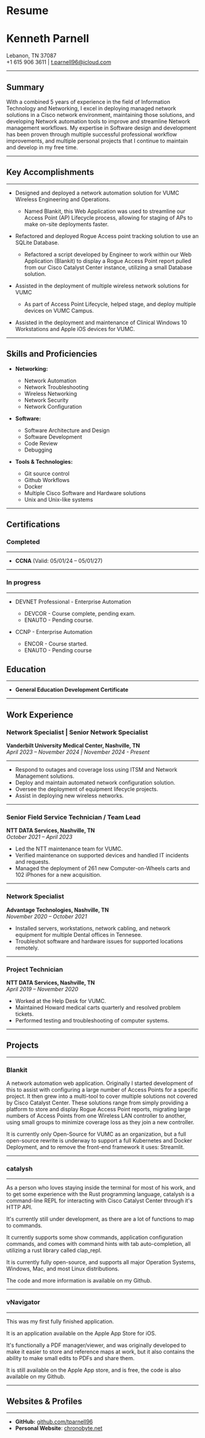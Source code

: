 # Resume

# Kenneth Parnell  
Lebanon, TN 37087  
+1 615 906 3611 | t.parnell96@icloud.com  

---

## Summary

With a combined 5 years of experience in the field of Information Technology and Networking, I excel in deploying managed network solutions in a Cisco network environment, maintaining those solutions, and developing Network automation tools to improve and streamline Network management workflows. My expertise in Software design and development has been proven through multiple successful professional workflow improvements, and multiple personal projects that I continue to maintain and develop in my free time.

---

## Key Accomplishments  

---
- Designed and deployed a network automation solution for VUMC Wireless Engineering and Operations.
  - Named Blankit, this Web Application was used to streamline our Access Point (AP) Lifecycle process, allowing for staging of APs to make on-site deployments faster. 

- Refactored and deployed Rogue Access point tracking solution to use an SQLite Database.
  - Refactored a script developed by Engineer to work within our Web Application (Blankit) to display a Rogue Access Point report pulled from our Cisco Catalyst Center instance, utilizing a small Database solution.

- Assisted in the deployment of multiple wireless network solutions for VUMC
  - As part of Access Point Lifecycle, helped stage, and deploy multiple devices on VUMC Campus. 

- Assisted in the deployment and maintenance of Clinical Windows 10 Workstations and Apple iOS devices for VUMC.

---

## Skills and Proficiencies

- **Networking:** 
	- Network Automation
	- Network Troubleshooting
	- Wireless Networking
	- Network Security
	- Network Configuration
	
- **Software:** 
	- Software Architecture and Design 
	- Software Development
	- Code Review
	- Debugging

- **Tools & Technologies:** 
	- Git source control
	- Github Workflows
	- Docker
	- Multiple Cisco Software and Hardware solutions
	- Unix and Unix-like systems

---

## Certifications  

### Completed
---

- **CCNA** (Valid: 05/01/24 – 05/01/27)  

---

### In progress

---

- DEVNET Professional - Enterprise Automation
  - DEVCOR - Course complete, pending exam.
  - ENAUTO - Pending course.

- CCNP - Enterprise Automation
  - ENCOR - Course started.
  - ENAUTO - Pending course


## Education  

---

- **General Education Development Certificate**  

---

## Work Experience  

### **Network Specialist | Senior Network Specialist**  
**Vanderbilt University Medical Center, Nashville, TN**  
*April 2023 – November 2024 | November 2024 - Present*  

---

- Respond to outages and coverage loss using ITSM and Network Management solutions.  
- Deploy and maintain automated network configuration solution.  
- Oversee the deployment of equipment lifecycle projects.
- Assist in deploying new wireless networks. 

---

### **Senior Field Service Technician / Team Lead**  
**NTT DATA Services, Nashville, TN**  
*October 2021 – April 2023*  
- Led the NTT maintenance team for VUMC. 
- Verified maintenance on supported devices and handled IT incidents and requests.  
- Managed the deployment of 261 new Computer-on-Wheels carts and 102 iPhones for a new acquisition.  

---

### **Network Specialist**  
**Advantage Technologies, Nashville, TN**  
*November 2020 – October 2021*  
- Installed servers, workstations, network cabling, and network equipment for multiple Dental offices in Tennesee.
- Troubleshot software and hardware issues for supported locations remotely.

---

### **Project Technician**  
**NTT DATA Services, Nashville, TN**  
*April 2019 – November 2020*  
- Worked at the Help Desk for VUMC.
- Maintained Howard medical carts quarterly and resolved problem tickets. 
- Performed testing and troubleshooting of computer systems.  

---

## Projects

---

### Blankit

A network automation web application.
Originally I started development of this to assist with configuring a large number of Access Points for a specific project.
It then grew into a multi-tool to cover multiple solutions not covered by Cisco Catalyst Center.
These solutions range from simply providing a platform to store and display Rogue Access Point reports, migrating large numbers of Access Points from one Wireless LAN controller to another, using small groups to minimize coverage loss as they join a new controller.

It is currently only Open-Source for VUMC as an organization, but a full open-source rewrite is underway to support a full Kubernetes and Docker Deployment, and to remove the front-end framework it uses: Streamlit.

---

### catalysh

---

As a person who loves staying inside the terminal for most of his work, and to get some experience with the Rust programming language, catalysh is a command-line REPL for interacting with Cisco Catalyst Center through it's HTTP API.

It's currently still under development, as there are a lot of functions to map to commands.

It currently supports some show commands, application configuration commands, and comes with command hints with tab auto-completion, all utilizing a rust library called clap_repl.

It is currently fully open-source, and supports all major Operation Systems, Windows, Mac, and most Linux distributions.

The code and more information is available on my Github.

---

### vNavigator

---

This was my first fully finished application.

It is an application available on the Apple App Store for iOS.

It's functionally a PDF manager/viewer, and was originally developed to make it easier to store and reference maps at work, but it also contains the ability to make small edits to PDFs and share them.

It is still available on the Apple App store, and is free, the code is also available on my Github.

---

## Websites & Profiles  

---

- **GitHub:** [github.com/tparnell96](https://github.com/tparnell96)  
- **Personal Website**: [chronobyte.net](https://chronobyte.net)


